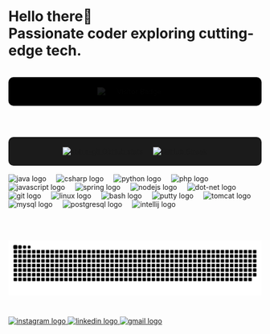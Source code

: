 <h1 align="left">Hello there👋<br>Passionate coder exploring cutting-edge tech.</h1>

<br>
<div align="center" >
<div style="display: flex; justify-content: center; align-items: center; background-color: #000000; padding: 20px; border-radius: 10px;">
  <img src="https://api.visitorbadge.io/api/visitors?path=abhis-git&countColor=%23000000" alt="Visitor Badge" style="width: 150px; height: auto; filter: brightness(0.1);">
</div>

</div>

<br><br>

<div style="display: flex; justify-content: center; align-items: center; background-color: #1b1b1b; padding: 20px; border-radius: 10px; gap: 20px;">
  <a href="https://github.com/anuraghazra/github-readme-stats">
    <img src="https://github-readme-stats.vercel.app/api?username=abhis-git&show_icons=true&theme=midnight-purple&hide_border=true" 
         alt="abhis-git GitHub stats" 
         style="width: 300px; height: auto;">
  </a>
  <a href="https://git.io/streak-stats">
    <img src="https://streak-stats.demolab.com/?user=abhis-git&theme=midnight-purple&hide_border=true" 
         alt="GitHub Streak" 
         style="width: 300px; height: auto;">
  </a>
</div>


<br>
<div align="left">
  <img src="https://cdn.jsdelivr.net/gh/devicons/devicon/icons/java/java-original.svg" height="40" alt="java logo"  />
  <img width="12" />
  <img src="https://cdn.jsdelivr.net/gh/devicons/devicon/icons/csharp/csharp-original.svg" height="40" alt="csharp logo"  />
  <img width="12" />
  <img src="https://cdn.jsdelivr.net/gh/devicons/devicon/icons/python/python-original.svg" height="40" alt="python logo"  />
  <img width="12" />
  <img src="https://cdn.jsdelivr.net/gh/devicons/devicon/icons/php/php-original.svg" height="40" alt="php logo"  />
  <img width="12" />

  <img src="https://cdn.jsdelivr.net/gh/devicons/devicon/icons/javascript/javascript-original.svg" height="40" alt="javascript logo"  />
  <img width="12" />
  <img src="https://cdn.jsdelivr.net/gh/devicons/devicon/icons/spring/spring-original.svg" height="40" alt="spring logo"  />
  <img width="12" />
  <img src="https://cdn.jsdelivr.net/gh/devicons/devicon/icons/nodejs/nodejs-original.svg" height="40" alt="nodejs logo"  />
  <img width="12" />
  <img src="https://cdn.jsdelivr.net/gh/devicons/devicon/icons/dot-net/dot-net-original.svg" height="40" alt="dot-net logo"  />
  <img width="12" />
  <img src="https://cdn.jsdelivr.net/gh/devicons/devicon/icons/git/git-original.svg" height="40" alt="git logo"  />
  <img width="12" />
  <img src="https://cdn.jsdelivr.net/gh/devicons/devicon/icons/linux/linux-original.svg" height="40" alt="linux logo"  />
  <img width="12" />
  <img src="https://cdn.jsdelivr.net/gh/devicons/devicon/icons/bash/bash-original.svg" height="40" alt="bash logo"  />
  <img width="12" />
  <img src="https://cdn.jsdelivr.net/gh/devicons/devicon/icons/putty/putty-original.svg" height="40" alt="putty logo"  />
  <img width="12" />
  <img src="https://cdn.jsdelivr.net/gh/devicons/devicon/icons/tomcat/tomcat-original.svg" height="40" alt="tomcat logo"  />
  <img width="12" />
  <img src="https://cdn.jsdelivr.net/gh/devicons/devicon/icons/mysql/mysql-original.svg" height="40" alt="mysql logo"  />
  <img width="12" />
  <img src="https://cdn.jsdelivr.net/gh/devicons/devicon/icons/postgresql/postgresql-original.svg" height="40" alt="postgresql logo"  />
  <img width="12" />
  <img src="https://cdn.jsdelivr.net/gh/devicons/devicon/icons/intellij/intellij-original.svg" height="40" alt="intellij logo"  />
</div>

###

<br>

###

<img src="https://raw.githubusercontent.com/Platane/snk/output/github-contribution-grid-snake.svg" alt="Snake Animation">
 
###
<br>

<div align="left">
  <a href="https://www.instagram.com/abhishekgund03/">
    <img src="https://img.shields.io/static/v1?message=Instagram&logo=instagram&label=&color=E4405F&logoColor=white&labelColor=&style=for-the-badge" height="35" alt="instagram logo"  />
  </a>
  <a href="https://in.linkedin.com/in/abhishek-gund">
    <img src="https://img.shields.io/static/v1?message=LinkedIn&logo=linkedin&label=&color=0077B5&logoColor=white&labelColor=&style=for-the-badge" height="35" alt="linkedin logo"  />
  </a>
  <a href="mailto:abhishekgund001@gmail.com">
    <img src="https://img.shields.io/static/v1?message=Gmail&logo=gmail&label=&color=D14836&logoColor=white&labelColor=&style=for-the-badge" height="35" alt="gmail logo"  />
  </a>
</div>

###
